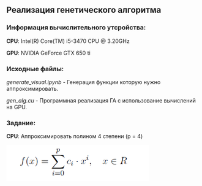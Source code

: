 <html>
  <head>
    <h2>Реализация генетического алгоритма</h2>
  </head>
  <body>
    <h3>Информация вычислительного утсройства:</h3>
    <p><b>CPU</b>: Intel(R) Core(TM) i5-3470 CPU @ 3.20GHz</p>
    <p><b>GPU</b>: NVIDIA GeForce GTX 650 ti</p>
    <p>
      <h3>Исходные файлы:</h3>
      <p><i>generate_visual.ipynb</i> - Генерация функции которую нужно аппроксимировать.</p>
      <p><i>gen_alg.cu</i> - Программная реализация ГА с использование вычислений на GPU.</p>
   </p>
   <h3>Задание:</h3>
  <p><b>CPU</b>: Аппроксимировать полином 4 степени (p = 4) </p>
  <img src=https://github.com/exp20/CUDA/blob/965d026499bacadb137a5dc40c2aa2ec70ae0c97/2_labLgen_alg/%D0%A1%D0%BD%D0%B8%D0%BC%D0%BE%D0%BA.PNG>

